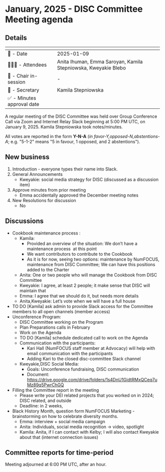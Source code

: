 # January, 2025 - DISC Committee Meeting agenda

## Details

| <!-- -->    | <!-- -->    |
|-----------|---|
| 📅 - Date |2025-01-09 |
| 🙋🏽‍♀️ - Attendees | Anita Ihuman, Emma Saroyan, Kamila Stepniowska, Kweyakie Blebo   |
| 💬 - Chair in-session | -  |
| 📝 - Secretary | Kamila Stepniowska  |
| ✅ - Minutes approval date |   |

A regular meeting of the DISC Committee was held over Group Conference Call via Zoom and Internet Relay Slack beginning at 5:00 PM UTC, on January 9, 2025. Kamila Stepniowska took notes/minutes.

All votes are reported in the form **Y-N-A** (*in favor-Y‚opposed-N‚abstentions-A*; e.g. "5-1-2" means "5 in favour, 1 opposed, and 2 abstentions").

## New business
1. Introduction - everyone types their name into Slack.
2. General Announcements
   * Kweyakie: social media strategy for DISC (discussed as a discussion item)
4. Approve minutes from prior meeting
   * Emma accidentally approved the December meeting notes 
4. New Resolutions for discussion
   * No

## Discussions
* Cookbook maintenance process :
  * Kamila:
    * Provided an overview of the situation: We don’t have a maintenance process  at this point
    * We want contributors to contribute to the Cookbook
    * As it is for now, seeing two options: maintenance by NumFOCUS, maintenance from DISC Committee; We can have this positions added to the Charter
  * Anita: One or two people who will manage the Cookbook from DISC Committee
  * Kweyakie: I agree, at least 2 people; it make sense that DISC will maintain that
  * Emma: I agree that we should do it, but needs more details
  * Anita,Kweyakie: Let’s vote when we will have a full house
* TO DO [Kamila] ask admin to provide Slack access for the Committee members to all open channels (member access)
* Unconference Program: 
  * DISC Committee working on the Program
  * Plan Preparations calls in February 
  * Work on the Agenda
  * TO DO [Kamila] schedule dedicated call to work on the Agenda
  * Communication with the participants:
    * Kari Hall (NumFOCUS staff member at Advocacy) will help with email communication with the participants
    * Adding Kari to the closed disc-committee Slack channel
  * Kweyakie,DISC Social Media:
    * Goals: Unconference fundraising, DISC communication
    * Document: https://drive.google.com/drive/folders/1s4DnU1GidtRMxQCeq7uMz89q5PwrChGQ
* Filling the Committee report in the meeting 
  * Please write your DEI related projects that you worked on in 2024; DISC related, and outside
  * Deadline: in 2 weeks, 
* Black History Month, question form NumFOCUS Marketing - brainstorming on how to celebrate diversity months.
  * Emma: interview + social media campaign
  * Anita: Individuals, social media recognition -> video, spotlight
  * Kamila: Anita, if I can contact with Kelby; I will also contact Kweyakie about that (internet connection issues)

## Committee reports for time-period

Meeting adjourned at 6:00 PM UTC, after an hour.

